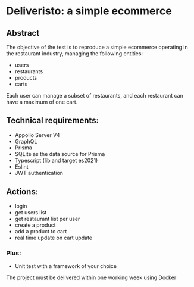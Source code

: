 # Deliveristo: a simple ecommerce

## Abstract

The objective of the test is to reproduce a simple ecommerce operating in the restaurant industry, managing the following entities:

- users
- restaurants
- products
- carts

Each user can manage a subset of restaurants, and each restaurant can have a maximum of one cart.

## Technical requirements:

- Appollo Server V4
- GraphQL
- Prisma
- SQLite as the data source for Prisma
- Typescript (lib and target es2021)
- Eslint
- JWT authentication

## Actions:

- login
- get users list
- get restaurant list per user
- create a product
- add a product to cart
- real time update on cart update

### Plus:

- Unit test with a framework of your choice


The project must be delivered within one working week using Docker

